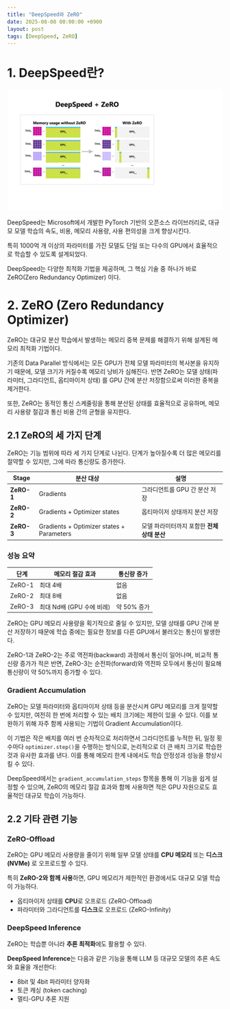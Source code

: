 ```yaml
---
title: "DeepSpeed와 ZeRO"
date: 2025-08-08 00:00:00 +0900
layout: post
tags: [DeepSpeed, ZeRO]
---
```

# 1. DeepSpeed란?

![그림1.gif](/assets/img/공부/2025-08-08/그림1.gif)

DeepSpeed는 Microsoft에서 개발한 PyTorch 기반의 오픈소스 라이브러리로, 대규모 모델 학습의 속도, 비용, 메모리 사용량, 사용 편의성을 크게 향상시킨다.

특히 1000억 개 이상의 파라미터를 가진 모델도 단일 또는 다수의 GPU에서 효율적으로 학습할 수 있도록 설계되었다.

DeepSpeed는 다양한 최적화 기법을 제공하며, 그 핵심 기술 중 하나가 바로 ZeRO(Zero Redundancy Optimizer) 이다.

# 2. ZeRO (Zero Redundancy Optimizer)

ZeRO는 대규모 분산 학습에서 발생하는 메모리 중복 문제를 해결하기 위해 설계된 메모리 최적화 기법이다.

기존의 Data Parallel 방식에서는 모든 GPU가 전체 모델 파라미터의 복사본을 유지하기 때문에, 모델 크기가 커질수록 메모리 낭비가 심해진다. 반면 ZeRO는 모델 상태(파라미터, 그라디언트, 옵티마이저 상태) 를 GPU 간에 분산 저장함으로써 이러한 중복을 제거한다.

또한, ZeRO는 동적인 통신 스케줄링을 통해 분산된 상태를 효율적으로 공유하며, 메모리 사용량 절감과 통신 비용 간의 균형을 유지한다.

## 2.1 ZeRO의 세 가지 단계

ZeRO는 기능 범위에 따라 세 가지 단계로 나뉜다. 단계가 높아질수록 더 많은 메모리를 절약할 수 있지만, 그에 따라 통신량도 증가한다.

| Stage | 분산 대상 | 설명 |
| --- | --- | --- |
| **ZeRO-1** | Gradients | 그라디언트를 GPU 간 분산 저장 |
| **ZeRO-2** | Gradients + Optimizer states | 옵티마이저 상태까지 분산 저장 |
| **ZeRO-3** | Gradients + Optimizer states + Parameters | 모델 파라미터까지 포함한 **전체 상태 분산** |

### 성능 요약

| 단계 | 메모리 절감 효과 | 통신량 증가 |
| --- | --- | --- |
| ZeRO-1 | 최대 4배 | 없음 |
| ZeRO-2 | 최대 8배 | 없음 |
| ZeRO-3 | 최대 Nd배 (GPU 수에 비례) | 약 50% 증가 |

ZeRO는 GPU 메모리 사용량을 획기적으로 줄일 수 있지만, 모델 상태를 GPU 간에 분산 저장하기 때문에 학습 중에는 필요한 정보를 다른 GPU에서 불러오는 통신이 발생한다.

ZeRO-1과 ZeRO-2는 주로 역전파(backward) 과정에서 통신이 일어나며, 비교적 통신량 증가가 적은 반면, ZeRO-3는 순전파(forward)와 역전파 모두에서 통신이 필요해 통신량이 약 50%까지 증가할 수 있다.

### Gradient Accumulation

ZeRO는 모델 파라미터와 옵티마이저 상태 등을 분산시켜 GPU 메모리를 크게 절약할 수 있지만, 여전히 한 번에 처리할 수 있는 배치 크기에는 제한이 있을 수 있다. 이를 보완하기 위해 자주 함께 사용되는 기법이 Gradient Accumulation이다.

이 기법은 작은 배치를 여러 번 순차적으로 처리하면서 그라디언트를 누적한 뒤, 일정 횟수마다 `optimizer.step()`을 수행하는 방식으로, 논리적으로 더 큰 배치 크기로 학습한 것과 유사한 효과를 낸다. 이를 통해 메모리 한계 내에서도 학습 안정성과 성능을 향상시킬 수 있다.

DeepSpeed에서는 `gradient_accumulation_steps` 항목을 통해 이 기능을 쉽게 설정할 수 있으며, ZeRO의 메모리 절감 효과와 함께 사용하면 적은 GPU 자원으로도 효율적인 대규모 학습이 가능하다.

## 2.2 기타 관련 기능

### ZeRO-Offload

ZeRO는 GPU 메모리 사용량을 줄이기 위해 일부 모델 상태를 **CPU 메모리** 또는 **디스크(NVMe)** 로 오프로드할 수 있다.

특히 **ZeRO-2와 함께 사용**하면, GPU 메모리가 제한적인 환경에서도 대규모 모델 학습이 가능하다.

- 옵티마이저 상태를 **CPU**로 오프로드 (ZeRO-Offload)
- 파라미터와 그라디언트를 **디스크**로 오프로드 (ZeRO-Infinity)

### DeepSpeed Inference

ZeRO는 학습뿐 아니라 **추론 최적화**에도 활용할 수 있다.

**DeepSpeed Inference**는 다음과 같은 기능을 통해 LLM 등 대규모 모델의 추론 속도와 효율을 개선한다:

- 8bit 및 4bit 파라미터 양자화
- 토큰 캐싱 (token caching)
- 멀티-GPU 추론 지원